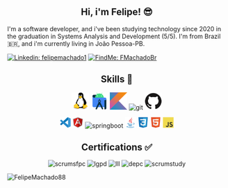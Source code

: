 <h2 align="center">Hi, i'm Felipe! 😎 </h2>

<p align="left"> I'm a software developer, and i've been studying technology since 2020 in the graduation in Systems Analysis and Development (5/5). I'm from Brazil 🇧🇷, and i'm currently living in João Pessoa-PB.</p>

[![Linkedin: felipemachado1](https://img.shields.io/badge/-Linkedin-blue?style=flat-square&logo=Linkedin&logoColor=white&link=https://www.linkedin.com/in/felipemachado1/)](https://www.linkedin.com/in/felipemachado1/)
[![FindMe: FMachadoBr](https://img.shields.io/badge/-FindMe-green?style=flat-square&logo=linktree&logoColor=white&link=https://fmachadobr.netlify.app/)](https://fmachadobr.netlify.app/)


<h2 align="center"> Skills 🔧 </h2>

<p align="center">
  <img src="https://github.com/devicons/devicon/blob/master/icons/linux/linux-original.svg" alt="linux" width="40" height="40"/>
  <img src="https://github.com/devicons/devicon/blob/master/icons/androidstudio/androidstudio-original.svg" alt="androidstudio" width="40" height="40"/>
  <img src="https://github.com/devicons/devicon/blob/master/icons/kotlin/kotlin-original.svg" alt="kotlin" width="40" height="40"/>
  <img src="https://www.vectorlogo.zone/logos/git-scm/git-scm-icon.svg" alt="git" width="40" height="40"/>
  <img src="https://github.com/devicons/devicon/blob/master/icons/github/github-original.svg" alt="github" width="40" height="40"/>   
</p>

<p align="center">
  <img src="https://github.com/devicons/devicon/blob/master/icons/vscode/vscode-original.svg" alt="vscode" width="25" height="25"/>
  <img src="https://github.com/devicons/devicon/blob/master/icons/angularjs/angularjs-original.svg" alt="angular" width="25" height="25"/>
  <img src="https://media-exp1.licdn.com/dms/image/C4D12AQFhlYow_0XQBA/article-cover_image-shrink_720_1280/0/1571543597550?e=1660176000&v=beta&t=lKtU4asIUSrDEXvSswxXhmcWhSbVg2eKxfsGqzu71eU" alt="springboot" width="25" height="25"/>
  <img src="https://github.com/devicons/devicon/blob/master/icons/java/java-original.svg" alt="java" width="25" height="25"/>
  <img src="https://github.com/devicons/devicon/blob/master/icons/css3/css3-original.svg" alt="css3" width="25" height="25"/>
  <img src="https://github.com/devicons/devicon/blob/master/icons/html5/html5-original.svg" alt="html5" width="25" height="25"/>
  <img src="https://github.com/devicons/devicon/blob/master/icons/javascript/javascript-original.svg" alt="javascript" width="25" height="25"/> 
</p>

<h2 align="center"> Certifications ✅ </h2>

<p align="center">
  <img src="https://images.credly.com/size/340x340/images/3be57d7c-55de-4119-9ca9-738e20c0fae0/Scrum-Foundation-Professional-Certificate-SFPC-2021_.png" alt="scrumsfpc" width="100" height="100"/>
  <img src="https://images.credly.com/images/9b597652-5359-4187-86dc-9eee5d779741/Fundamentos-Na-Lei-Geral-De-Prote%C3%A7%C3%A3o-De-Dados---LGPDF.png" alt="lgpd" width="100" height="100"/>
  <img src="https://images.credly.com/size/340x340/images/f5cf37e4-6ebd-4067-96a9-b26d04f51ff7/CertiProf-Badge-LLL.png" alt="lll" width="100" height="100"/>
  <img src="https://images.credly.com/images/165466d3-37d8-4dcb-821d-cb072cfd2a69/CertiProf-Badge-DEPC.png" alt="depc" width="100" height="100"/>
  <img src="https://www.scrumstudy.com/Scrum-Images/brand-logo/badge-SFC.png" alt="scrumstudy" width="100" height="100"/>
</p>



<p align="left"> <img src="https://komarev.com/ghpvc/?username=FelipeMachado88" alt="FelipeMachado88"/> </p>
